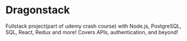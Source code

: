 # Dragonstack
Fullstack project(part of udemy crash course) with Node.js, PostgreSQL, SQL, React, Redux and more! Covers APIs, authentication, and beyond!
